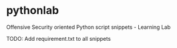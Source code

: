# pythonlab
Offensive Security oriented Python script snippets - Learning Lab

TODO: Add requirement.txt to all snippets
